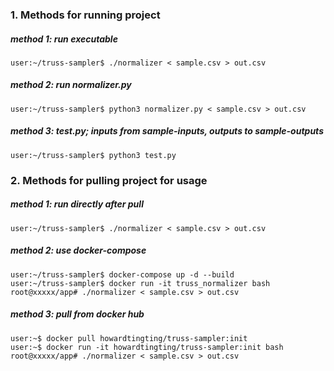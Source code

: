 ### 1. Methods for running project ###
##### method 1: run executable #####
```console
user:~/truss-sampler$ ./normalizer < sample.csv > out.csv
```
##### method 2: run normalizer.py #####
```console
user:~/truss-sampler$ python3 normalizer.py < sample.csv > out.csv
```
##### method 3: test.py; inputs from sample-inputs, outputs to sample-outputs #####
```console
user:~/truss-sampler$ python3 test.py
```

### 2. Methods for pulling project for usage ###
##### method 1: run directly after pull #####
```console
user:~/truss-sampler$ ./normalizer < sample.csv > out.csv
```
##### method 2: use docker-compose #####
```console
user:~/truss-sampler$ docker-compose up -d --build
user:~/truss-sampler$ docker run -it truss_normalizer bash
root@xxxxx/app# ./normalizer < sample.csv > out.csv
```
##### method 3: pull from docker hub #####
```console
user:~$ docker pull howardtingting/truss-sampler:init
user:~$ docker run -it howardtingting/truss-sampler:init bash
root@xxxxx/app# ./normalizer < sample.csv > out.csv
```

